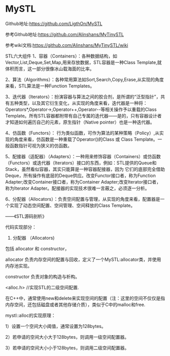 # MySTL
Github地址:https://github.com/LigthOn/MySTL
                                                                                                                                                        
参考Github地址:https://github.com/Alinshans/MyTinySTL

参考wiki文档:https://github.com/Alinshans/MyTinySTL/wiki


STL六大组件
1、容器（Containers）：各种数据结构，如Vector,List,Deque,Set,Map,用来存放数据，STL容器是一种Class Template,就体积而言，这一部分很像冰山载海面的比率。

2、算法（Algorithms）：各种常用算法如Sort,Search,Copy,Erase,从实现的角度来看，STL算法是一种Function Templates。

3、迭代器（Iterators）：扮演容器与算法之间的胶合剂，是所谓的“泛型指针”，共有五种类型，以及其它衍生变化，从实现的角度来看，迭代器是一种将：Operators*,Operator->,Operator++,Operator--等相关操作予以重载的Class Template。所有STL容器都附带有自己专属的迭代器——是的，只有容器设计者才知道如何遍历自己的元素，原生指针（Native pointer）也是一种迭代器。

4、仿函数（Functors）： 行为类似函数，可作为算法的某种策略（Policy）,从实现的角度来看，仿函数是一种重载了Operator()的Class 或 Class Template。一般函数指针可视为狭义的仿函数。

5、配接器（适配器）（Adapters）：一种用来修饰容器（Containers）或仿函数（Functors）或迭代器（Iterators）接口的东西，例如：STL提供的Queue和Stack，虽然看似容器，其实只能算是一种容器配接器，因为 它们的底部完全借助Deque，所有操作有底层的Deque供应。改变Functor接口者，称为Function Adapter;改变Container接口者，称为Container Adapter;改变Iterator接口者，称为Iterator Adapter。配接器的实现技术很难一言蔽之，必须逐一分析。

6、分配器（Allocators）：负责空间配置与管理，从实现的角度来看，配置器是一个实现了动态空间配置、空间管理、空间释放的Class Template。

——《STL源码剖析》




代码实现部分：

1. 分配器 （Allocators)

包括 allocator 和 constructor，

allocator 负责内存空间的配置与回收，定义了一个MySTL:allocator类，并使用内存池实现。

constructor 负责对象的构造与析构。


<alloc.h>       //实现STL的二级空间配置.

在C++中，通常使用new和delete来实现空间的配置（注：这里的空间不仅仅是指内存空间，还包括磁盘或者其他存储介质），类似于C中的malloc和free.

mystl::alloc的实现原理：

1）设置一个空间大小阈值，通常设置为128bytes。

2）若申请的空间大小大于128bytes，则调用一级空间配置器。

3）若申请的空间大小小于128bytes，则调用二级空间配置器。



